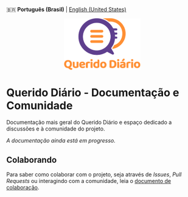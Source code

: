 :brazil: **Português (Brasil)** | [English (United States)](.github/README-en-US.md)

<p align="center">
  <img alt="Querido Diário" src="./.github/images/querido-diario-logo.png" width="200">
</p>

# Querido Diário - Documentação e Comunidade

Documentação mais geral do Querido Diário e espaço dedicado a discussões e à
comunidade do projeto.

*A documentação ainda está em progresso.*

## Colaborando

Para saber como colaborar com o projeto, seja através de *Issues*, *Pull
Requests* ou interagindo com a comunidade, leia o
[documento de colaboração](CONTRIBUTING.md).
